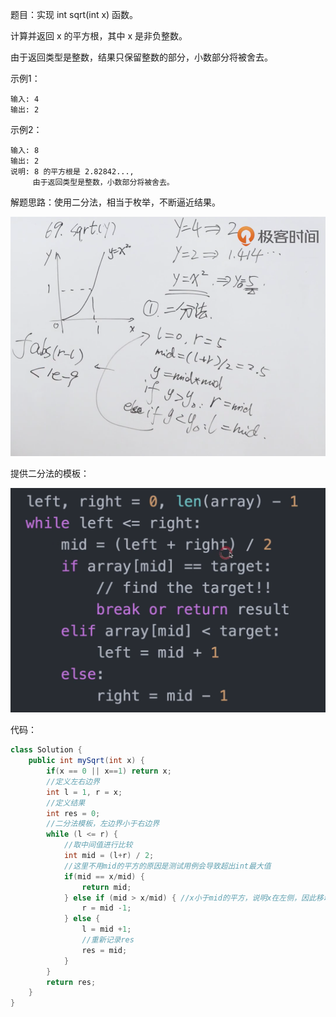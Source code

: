 题目：实现 int sqrt(int x) 函数。

计算并返回 x 的平方根，其中 x 是非负整数。

由于返回类型是整数，结果只保留整数的部分，小数部分将被舍去。

示例1：

```shell
输入: 4
输出: 2
```

示例2：

```shell
输入: 8
输出: 2
说明: 8 的平方根是 2.82842..., 
     由于返回类型是整数，小数部分将被舍去。
```

解题思路：使用二分法，相当于枚举，不断逼近结果。

![solve](./69/solve.png)

提供二分法的模板：

![demo](./69/demo.png)

代码：

```java
class Solution {
    public int mySqrt(int x) {
        if(x == 0 || x==1) return x;
      	//定义左右边界
        int l = 1, r = x;
      	//定义结果
        int res = 0;
      	//二分法模板，左边界小于右边界
        while (l <= r) {
          	//取中间值进行比较
            int mid = (l+r) / 2;
          	//这里不用mid的平方的原因是测试用例会导致超出int最大值
            if(mid == x/mid) {
                return mid;
            } else if (mid > x/mid) { //x小于mid的平方，说明x在左侧，因此移动右边界减一
                r = mid -1;
            } else {
                l = mid +1;
              	//重新记录res
                res = mid;
            }
        }
        return res;
    }
}
```

